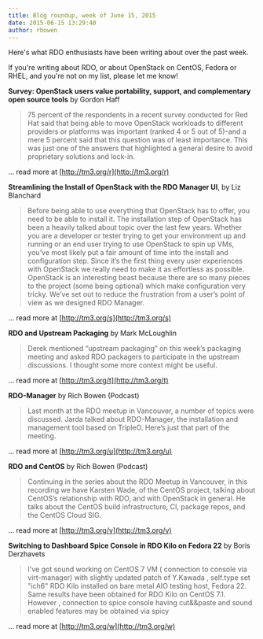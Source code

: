 ```yaml
---
title: Blog roundup, week of June 15, 2015
date: 2015-06-15 13:29:40
author: rbowen
---
```


Here's what RDO enthusiasts have been writing about over the past week.

If you're writing about RDO, or about OpenStack on CentOS, Fedora or RHEL, and you're not on my list, please let me know!

**Survey: OpenStack users value portability, support, and complementary open source tools**
by Gordon Haff 

> 75 percent of the respondents in a recent survey conducted for Red Hat said that being able to move OpenStack workloads to different providers or platforms was important (ranked 4 or 5 out of 5)–and a mere 5 percent said that this question was of least importance. This was just one of the answers that highlighted a general desire to avoid proprietary solutions and lock-in.

... read more at [http://tm3.org/r](http://tm3.org/r)

**Streamlining the Install of OpenStack with the RDO Manager UI**, by Liz Blanchard

> Before being able to use everything that OpenStack has to offer, you need to be able to install it. The installation step of OpenStack has been a heavily talked about topic over the last few years. Whether you are a developer or tester trying to get your environment up and running or an end user trying to use OpenStack to spin up VMs, you’ve most likely put a fair amount of time into the install and configuration step. Since it’s the first thing every user experiences with OpenStack we really need to make it as effortless as possible. OpenStack is an interesting beast because there are so many pieces to the project (some being optional) which make configuration very tricky. We’ve set out to reduce the frustration from a user’s point of view as we designed RDO Manager.

... read more at [http://tm3.org/s](http://tm3.org/s)

**RDO and Upstream Packaging** by Mark McLoughlin

> Derek mentioned “upstream packaging” on this week’s packaging meeting and asked RDO packagers to participate in the upstream discussions. I thought some more context might be useful.

... read more at [http://tm3.org/t](http://tm3.org/t)

**RDO-Manager** by Rich Bowen (Podcast)

> Last month at the RDO meetup in Vancouver, a number of topics were discussed. Jarda talked about RDO-Manager, the installation and management tool based on TripleO. Here’s just that part of the meeting.

... read more at [http://tm3.org/u](http://tm3.org/u)

**RDO and CentOS** by Rich Bowen (Podcast)

> Continuing in the series about the RDO Meetup in Vancouver, in this recording we have Karsten Wade, of the CentOS project, talking about CentOS’s relationship with RDO, and with OpenStack in general. He talks about the CentOS build infrastructure, CI, package repos, and the CentOS Cloud SIG.

... read more at [http://tm3.org/v](http://tm3.org/v)

**Switching to Dashboard Spice Console in RDO Kilo on Fedora 22** by Boris Derzhavets

> I've  got sound working on CentOS 7 VM ( connection  to console via virt-manager)  with slightly updated patch of Y.Kawada , self.type set "ich6" RDO Kilo installed on bare metal AIO testing host, Fedora 22. Same results have been  obtained for RDO Kilo on CentOS 7.1. However , connection to spice console having cut&&paste and sound enabled features may be obtained via spicy

... read more at [http://tm3.org/w](http://tm3.org/w)

